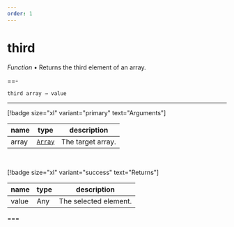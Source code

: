 ```yaml
---
order: 1
---
```

# third

_Function_ &bull; Returns the third element of an array.


==- <pre><code>third array &rarr; value</code></pre>
<hr>

[!badge size="xl" variant="primary" text="Arguments"]

| name | type | description |
|------|------|-------------|
|array|[`Array`][Array]|The target array.|

<br>

[!badge size="xl" variant="success" text="Returns"]

| name | type | description |
|------|------|-------------|
|value|Any|The selected element.|



===




[Array]: https://developer.mozilla.org/en-US/docs/Web/JavaScript/Reference/Global_Objects/Array